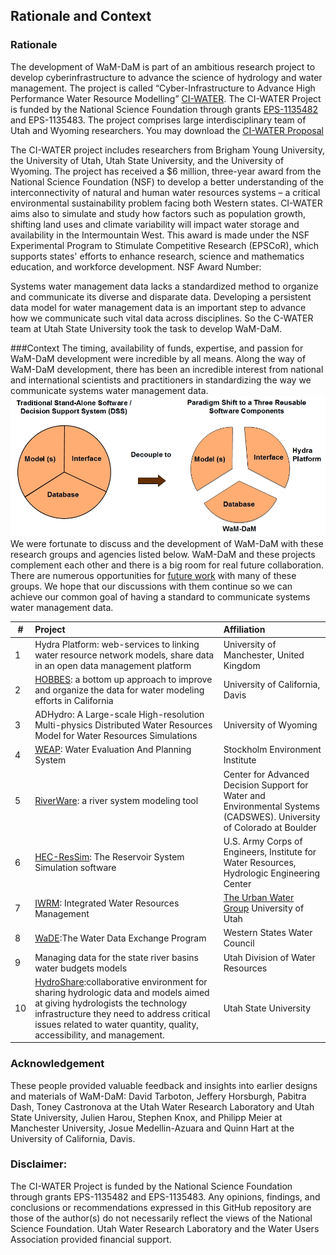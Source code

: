 ## Rationale and Context

### Rationale
The development of WaM-DaM is part of an ambitious research project to develop cyberinfrastructure to advance the science of hydrology and water management. The project is called “Cyber-Infrastructure to Advance High Performance Water Resource Modelling” <a href="http://ci-water.org" target="_blank">CI-WATER</a>. The CI-WATER Project is funded by the National Science Foundation through grants <a href="http://www.nsf.gov/awardsearch/showAward?AWD_ID=1135482" target="_blank">EPS-1135482</a>
and EPS-1135483. The project comprises large interdisciplinary team of Utah and Wyoming researchers. You may download the <a href="https://github.com/amabdallah/WaM-DaM/blob/master/Files/WIKI/CI-WATER_Proposal.pdf" target="_blank">CI-WATER Proposal</a>

The CI-WATER project includes researchers from Brigham Young University, the University of Utah, Utah State University, and the University of Wyoming. The project has received a $6 million, three-year award from the National Science Foundation (NSF) to develop a better understanding of the interconnectivity of natural and human water resources systems – a critical environmental sustainability problem facing both Western states. CI-WATER aims also to simulate and study how factors such as population growth, shifting land uses and climate variability will impact water storage and availability in the Intermountain West. This award is made under the NSF Experimental Program to Stimulate Competitive Research (EPSCoR), which supports states' efforts to enhance research, science and mathematics education, and workforce development. NSF Award Number: 

Systems water management data lacks a standardized method to organize and communicate its diverse and disparate data. Developing a persistent data model for water management data is an important step to advance how we communicate such vital data across disciplines. So the C-WATER team at Utah State University took the task to develop WaM-DaM.

###Context
The timing, availability of funds, expertise, and passion for WaM-DaM development were incredible by all means. Along the way of WaM-DaM development, there has been an incredible interest from national and international scientists and practitioners in standardizing the way we communicate systems water management data. 
![](https://github.com/amabdallah/WaM-DaM/blob/master/01Documentation/01Design/PradigmShift.jpg)
We were fortunate to discuss and the development of WaM-DaM with these research groups and agencies listed below. WaM-DaM and these projects complement each other and there is a big room for real future collaboration. There are numerous opportunities for [future work](https://github.com/amabdallah/WaM-DaM/edit/master/docs/Future_Work.md) with many of these groups. We hope that our discussions with them continue so we can achieve our common goal of having a standard to communicate systems water management data. 



| #  | Project       | Affiliation|
| --- | :-------------| :-----|
|  1 |Hydra Platform: web-services to linking water resource network models, share data in an open data management platform| University of Manchester, United Kingdom|
|  2 |<a href="http://hobbes.ucdavis.edu" target="_blank">HOBBES</a>:  a bottom up approach to improve and organize the data for water modeling efforts in California| University of California, Davis|
|  3 |ADHydro: A Large-scale High-resolution Multi-physics Distributed Water Resources Model for Water Resources Simulations      |University of Wyoming|
|  4 |<a href="http://www.weap21.org/index.asp" target="_blank">WEAP</a>: Water Evaluation And Planning System| Stockholm Environment Institute|
|  5 |<a href="http://www.riverware.org/index.html" target="_blank">RiverWare</a>: a river system modeling tool| Center for Advanced Decision Support for Water and Environmental Systems (CADSWES). University of Colorado at Boulder|
|  6 |<a href="http://www.hec.usace.army.mil/software/hec-ressim" target="_blank">HEC-ResSim</a>: The Reservoir System Simulation software |U.S. Army Corps of Engineers, Institute for Water Resources, Hydrologic Engineering Center|
|  7|<a href="http://demo.tethys.ci-water.org/apps/parleys-creek-management/" target="_blank">IWRM</a>: Integrated Water Resources Management|<a href="http://urbanwater.utah.edu/home" target="_blank">The Urban Water Group</a> University of Utah|
| 8|<a href="http://www.westernstateswater.org/wade/" target="_blank">WaDE</a>:The Water Data Exchange Program |Western States Water Council|
| 9|Managing data for the state river basins water budgets models |Utah Division of Water Resources|
| 10|<a href="http://hydroshare.cuahsi.org/" target="_blank">HydroShare</a>:collaborative environment for sharing hydrologic data and models aimed at giving hydrologists the technology infrastructure they need to address critical issues related to water quantity, quality, accessibility, and management. |Utah State University|


### Acknowledgement 
These people provided valuable feedback and insights into earlier designs and materials of WaM-DaM: David Tarboton, Jeffery Horsburgh,  Pabitra Dash, Toney Castronova at the Utah Water Research Laboratory and Utah State University, Julien Harou, Stephen Knox, and Philipp Meier at Manchester University, Josue Medellin-Azuara and Quinn Hart at the University of California, Davis.

### Disclaimer:
The CI-WATER Project is funded by the National Science Foundation through grants EPS-1135482 and EPS-1135483. Any opinions, findings, and conclusions or recommendations expressed in this GitHub repository are those of the author(s) do not necessarily reflect the views of the National Science Foundation. Utah Water Research Laboratory and the Water Users Association provided financial support.
